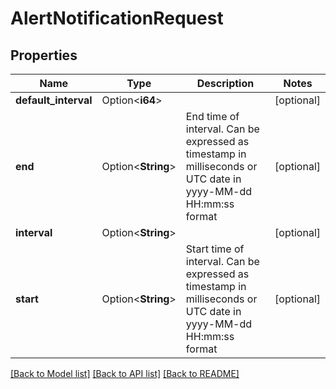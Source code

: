 # AlertNotificationRequest

## Properties

| Name                 | Type               | Description                                                                                                     | Notes      |
| -------------------- | ------------------ | --------------------------------------------------------------------------------------------------------------- | ---------- |
| **default_interval** | Option<**i64**>    |                                                                                                                 | [optional] |
| **end**              | Option<**String**> | End time of interval. Can be expressed as timestamp in milliseconds or UTC date in yyyy-MM-dd HH:mm:ss format   | [optional] |
| **interval**         | Option<**String**> |                                                                                                                 | [optional] |
| **start**            | Option<**String**> | Start time of interval. Can be expressed as timestamp in milliseconds or UTC date in yyyy-MM-dd HH:mm:ss format | [optional] |

[[Back to Model list]](../README.md#documentation-for-models) [[Back to API list]](../README.md#documentation-for-api-endpoints) [[Back to README]](../README.md)
